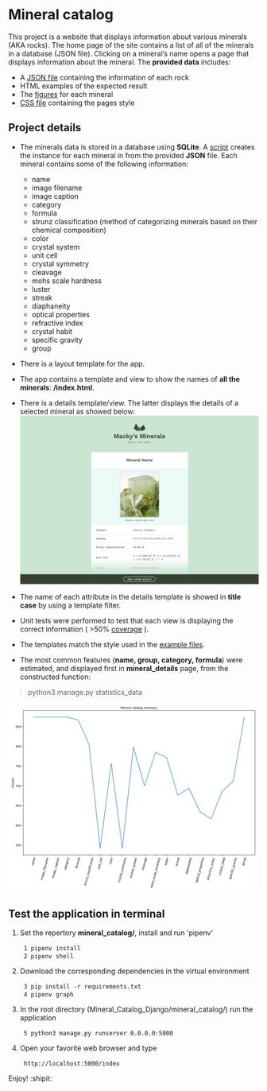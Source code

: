 # Mineral catalog
This project is a website that displays information about various minerals (AKA rocks). The home page of the site contains a list of all of the minerals in a database (JSON file). Clicking on a mineral’s name opens a page that displays information about the mineral.
The  **provided data** includes:

* A [JSON file](https://github.com/AaronMillOro/Mineral_catalog_Django/blob/master/mineral_catalog/minerals/resources/minerals.json) containing the information of each rock
* HTML examples of the expected result
* The [figures](https://github.com/AaronMillOro/Mineral_catalog_Django/tree/master/mineral_catalog/minerals/statics/img) for each mineral
* [CSS file](https://github.com/AaronMillOro/Mineral_catalog_Django/tree/master/mineral_catalog/static/css) containing the pages style
## Project details

* The minerals data is stored in a database using **SQLite**. A [script](https://github.com/AaronMillOro/Mineral_catalog_Django/blob/master/mineral_catalog/minerals/management/commands/input_data.py) creates the instance for each mineral in from the provided **JSON** file. Each mineral contains some of the following information:

	* name
	* image filename
	* image caption
	* category
	* formula
	* strunz classification (method of categorizing minerals based on their chemical composition)
	* color
	* crystal system
	* unit cell
	* crystal symmetry
	* cleavage
	* mohs scale hardness
	* luster
	* streak
	* diaphaneity
	* optical properties
	* refractive index
	* crystal habit
	* specific gravity
	* group
	
* There is a layout template for the app.
* The app contains a template and view to show the names of **all the minerals**: **/index.html**.

* There is a details template/view. The latter displays the details of a selected mineral as showed below:
![Details display](https://github.com/AaronMillOro/Mineral_catalog_Django/blob/master/provided_data/detail-preview.png) 

* The name of each attribute in the details template is showed in **title case** by using a template filter.

* Unit tests were performed to test that each view is displaying the correct information ( >50% [coverage](https://github.com/AaronMillOro/Mineral_catalog_Django/blob/master/mineral_catalog/htmlcov/index.html) ).

* The templates match the style used in the [example files](https://github.com/AaronMillOro/Mineral_catalog_Django/tree/master/provided_data/example/).

* The most common features (**name, group, category, formula**) were estimated, and displayed first in **mineral_details** page, from the constructed function:

> python3 manage.py statistics_data

![Figure display](https://github.com/AaronMillOro/Mineral_catalog_Django/blob/master/mineral_catalog/minerals/resources/data.png)

## Test the application in terminal

1. Set the repertory **mineral_catalog/**, install and run 'pipenv' 

		1 pipenv install
		2 pipenv shell

2. Download the corresponding dependencies in the virtual environment 

		3 pip install -r requirements.txt
		4 pipenv graph

3. In the root directory (Mineral_Catalog_Django/mineral_catalog/) run the application
		
		5 python3 manage.py runserver 0.0.0.0:5000

4. Open your favorite web browser and type

		http://localhost:5000/index

Enjoy! :shipit: